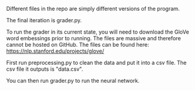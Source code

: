 Different files in the repo are simply different versions of the program.

The final iteration is grader.py.

To run the grader in its current state, you will need to download the GloVe word embessings prior to running.
The files are massive and therefore cannot be hosted on GitHub. The files can be found here: https://nlp.stanford.edu/projects/glove/

First run preprocessing.py to clean the data and put it into a csv file. The csv file it outputs is "data.csv".

You can then run grader.py to run the neural network.